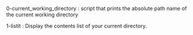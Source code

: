 0-current_working_directory : script that prints the absolute path name of the current working directory

1-listit : Display the contents list of your current directory.


